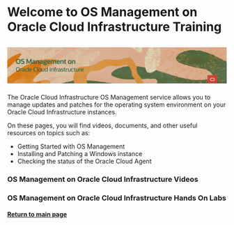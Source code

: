 
# Welcome to OS Management on Oracle Cloud Infrastructure Training
![](../common/images/OSM-OCI-1200x200-banner.png)
---
The Oracle Cloud Infrastructure OS Management service allows you to manage updates and patches for the operating system environment on your Oracle Cloud Infrastructure instances.

On these pages, you will find videos, documents, and other useful resources on topics such as:
- Getting Started with OS Management
- Installing and Patching a Windows instance
- Checking the status of the Oracle Cloud Agent

### OS Management on Oracle Cloud Infrastructure Videos


### OS Management on Oracle Cloud Infrastructure Hands On Labs


#### [Return to main page](../README.md)
